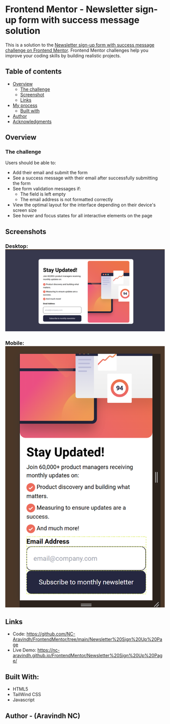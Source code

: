 # Frontend Mentor - Newsletter sign-up form with success message solution

This is a solution to the [Newsletter sign-up form with success message challenge on Frontend Mentor](https://www.frontendmentor.io/challenges/newsletter-signup-form-with-success-message-3FC1AZbNrv). Frontend Mentor challenges help you improve your coding skills by building realistic projects. 

## Table of contents

- [Overview](#overview)
  - [The challenge](#the-challenge)
  - [Screenshot](#screenshot)
  - [Links](#links)
- [My process](#my-process)
  - [Built with](#built-with)
- [Author](#author)
- [Acknowledgments](#acknowledgments)

## Overview

### The challenge

Users should be able to:

- Add their email and submit the form
- See a success message with their email after successfully submitting the form
- See form validation messages if:
  - The field is left empty
  - The email address is not formatted correctly
- View the optimal layout for the interface depending on their device's screen size
- See hover and focus states for all interactive elements on the page

## Screenshots
 ### Desktop: ![alt text](image.png)
 ### Mobile: ![alt text](image-1.png)

## Links
  - Code: https://github.com/NC-Aravindh/FrontendMentor/tree/main/Newsletter%20Sign%20Up%20Page
  - Live Demo: https://nc-aravindh.github.io/FrontendMentor/Newsletter%20Sign%20Up%20Page/

## Built With:

  - HTML5
  - TailWind CSS
  - Javascript

## Author - (Aravindh NC)
